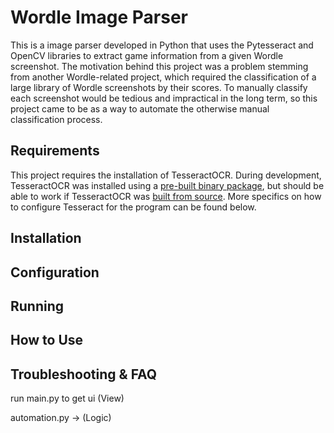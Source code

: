 # Wordle Image Parser
This is a image parser developed in Python that uses the Pytesseract and OpenCV libraries to extract game information from a given Wordle screenshot.
The motivation behind this project was a problem stemming from another Wordle-related project, which required the classification of a large library of Wordle screenshots by their scores.
To manually classify each screenshot would be tedious and impractical in the long term, so this project came to be as a way to automate the otherwise manual classification process.

## Requirements
This project requires the installation of TesseractOCR. During development, TesseractOCR was installed using
a [pre-built binary package](https://tesseract-ocr.github.io/tessdoc/Installation.html), but should be able to work if TesseractOCR was [built from source](https://tesseract-ocr.github.io/tessdoc/Compiling.html). More specifics on how to configure Tesseract for the program can be found below.

## Installation
## Configuration
## Running
## How to Use
## Troubleshooting & FAQ
run main.py to get ui (View)

automation.py -> (Logic)
